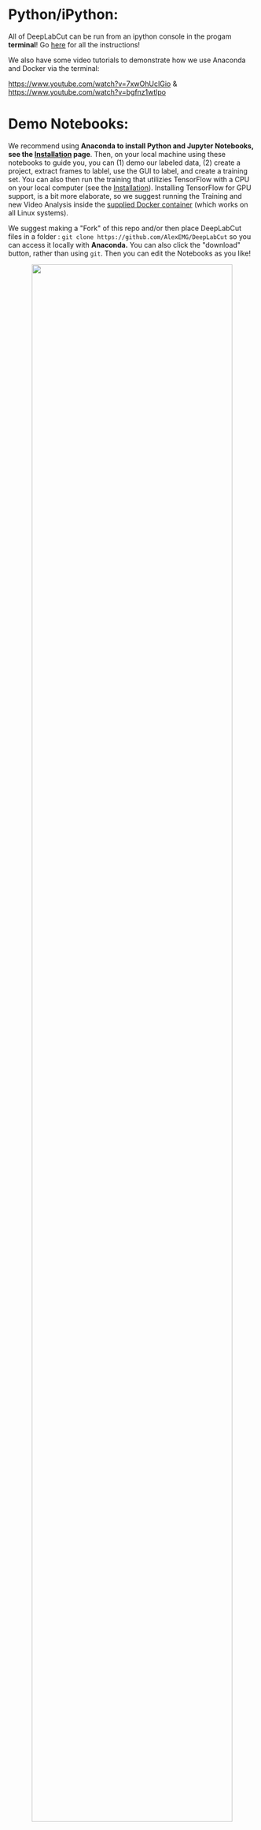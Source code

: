 # Python/iPython:

All of DeepLabCut can be run from an ipython console in the progam **terminal**! Go [here](/docs/UseOverviewGuide.md) for all the instructions!

We also have some video tutorials to demonstrate how we use Anaconda and Docker via the terminal:

 https://www.youtube.com/watch?v=7xwOhUcIGio &  https://www.youtube.com/watch?v=bgfnz1wtlpo

# Demo Notebooks:

We recommend using **Anaconda to install Python and Jupyter Notebooks, see the [Installation](/docs/installation.md) page**. Then, on your local machine using these notebooks to guide you, you can (1) demo our labeled data, (2) create a project, extract frames to lablel, use the GUI to label, and create a training set. You can also then run the training that utilizies TensorFlow with a CPU on your local computer (see the [Installation](docs/installation.md)). Installing TensorFlow for GPU support, is a bit more elaborate, so we suggest running the Training and new Video Analysis inside the [supplied Docker container](https://github.com/MMathisLab/Docker4DeepLabCut2.0) (which works on all Linux systems).

We suggest making a "Fork" of this repo and/or then place DeepLabCut files in a folder :
``git clone https://github.com/AlexEMG/DeepLabCut``
so you can access it locally with **Anaconda.** You can also click the "download" button, rather than using ``git``. Then you can edit the Notebooks as you like!

<p align="center">
<img src="https://static1.squarespace.com/static/57f6d51c9f74566f55ecf271/t/5c3e475e4d7a9c7b4f872025/1547585387197/gitclone.png?format=500w" width="90%">
</p>

### Some quick installation notes about each demo, i.e. you need to do this in order to run the Notebooks.

**Demo 1:** This is designed for using your own computer and a **CPU** (unless you want to install Tensorflow-gpu, see [Installation](/docs/installation.md)!).
- Required Installation steps are, in the terminal type (but **please** still check [Installation](/docs/installation.md)):
  - ``pip install deeplabcut``
  - In Windows: ``pip install -U wxPython``
  - in Linux: ``pip install https://extras.wxpython.org/wxPython4/extras/linux/gtk3/ubuntu-16.04/wxPython-4.0.3-cp36-cp36m-linux_x86_64.whl``
  - ``pip install tensorflow==1.10``

**Demo 1.5 & 2:** Required Installation steps are, in the terminal type (but **please** still check [Installation](/docs/installation.md)):
  - ``pip install deeplabcut``
  - In Windows: ``pip install -U wxPython``
  - in Linux: ``pip install https://extras.wxpython.org/wxPython4/extras/linux/gtk3/ubuntu-16.04/wxPython-4.0.3-cp36-cp36m-linux_x86_64.whl``
  - **Demo 1.5:** This now requires the [DeepLabCut Docker](https://github.com/MMathisLab/Docker4DeepLabCut2.0) or your own GPU set up (see [Installation](/docs/installation.md)).
  - **Demo 2**  can use either CPUs or a GPU.

### First, activate your Anaconda environment (here called DLC2), and open a portal to Jupyter: 
Linux: `` source activate <yourcondaname>`` then ``jupyter notebook``
note, if you have never used Jupter NOtebooks before, you need to once do ``export BROWSER=google-chrome``)

<p align="center">
<img src="https://static1.squarespace.com/static/57f6d51c9f74566f55ecf271/t/5c3e46d9562fa78216144a08/1547585307384/enterAnacondaNotebook.png?format=500w" width="90%">
</p>

## Demo 1: run DeepLabCut [on our data](Demo_labeledexample_MouseReaching.ipynb) (already labeled) with a CPU
 - This will give you a feel of the workflow for DeepLabCut.
 - Done? CPU mastered? Excellent - let's move into GPU computing...

## Demo 1.5: Run DeepLabCut on a [GPU in Docker (linux only)](Docker_TrainNetwork_VideoAnalysis.ipynb)
 - This requires the [DeepLabCut Docker](https://github.com/MMathisLab/Docker4DeepLabCut2.0)!

Note, the notebooks with labeled data: [reaching data](Demo_labeledexample_MouseReaching.ipynb), or [trail-tracking data](Demo_labeledexample_Openfield.ipynb) can be run on a CPU, GPU, etc. The one with the trail-tracking data even achieves good results, when trained for half an hour on a GPU!

## Demo 2: Set up DeepLabCut on [your own data](Demo_yourowndata.ipynb)
- Now that you're a master of the demos, this Notebook walks you through how to build your own pipeline:
  - Create a new project
  - Label new data
  - Create a training set
  - Then, either use your CPU, or your GPU (the Notebook will guide you at this junction), to train, analyze and perform some basic analysis of your data.

For GPU-based training and analysis you will need to switch to either our [supplied Docker container](https://github.com/MMathisLab/Docker4DeepLabCut2.0), and modify the [Docker Demo Notebook](Docker_TrainNetwork_VideoAnalysis.ipynb) for your project, or you need to [install TensorFlow with GPU support](/docs/installation.md) in an Anaconda Env.

## Demo DeepLabCut training and analysis on Colaboratory (in the cloud):

- Alternatively, you can use Google [Colaboratory](https://colab.research.google.com) to demo running the training and analysis of new videos, i.e. the parts that need a GPU! Here is a demo of us using it: https://www.youtube.com/watch?v=j13aXxysI2E

  - Warning: Colab updates their CUDA/TensorFlow likely faster than we can keep up, so this may not work at all future points in time (and, as a reminder, this whole package is released with a [LICENSE](/LICENSE) that implies no Liability and no Warranty).

We suggest making a "Fork" of this repo, git clone or download the folder into your google drive, then linking your google account to your GitHub (you'll see how to do this in the Notebook below). Then you can edit the Notebook for your own data too (just put https://colab.research.google.com/ in front of the web address of your own repo)

[![Open in Colab](https://colab.research.google.com/assets/colab-badge.svg)](https://colab.research.google.com/github/AlexEMG/DeepLabCut/blob/master/examples/Colab_TrainNetwork_VideoAnalysis.ipynb)

1. Click Open in Colab to launch the notebook.
2. Make the notebook live by clicking 'Connect' in the Colab toolbar, and then click "Runtime > Change Runtime Type > and select Python3 and GPU as your hardware. Follow the instructions in the Notebook.
3. Be aware, they often don't let you run on their GPUs for very long, so make sure your ``save_inters`` variable is low for this setting.
